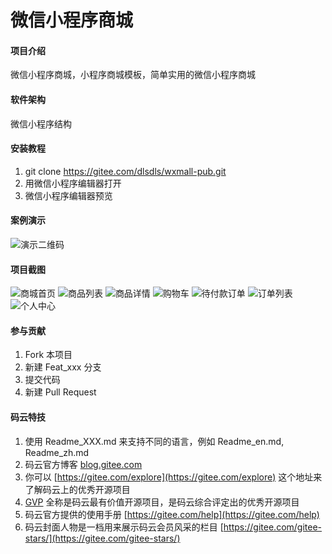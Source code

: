 # 微信小程序商城

#### 项目介绍
微信小程序商城，小程序商城模板，简单实用的微信小程序商城

#### 软件架构
微信小程序结构


#### 安装教程

1. git clone https://gitee.com/dlsdls/wxmall-pub.git
2. 用微信小程序编辑器打开
3. 微信小程序编辑器预览

#### 案例演示

![演示二维码](https://images.gitee.com/uploads/images/2018/0820/113035_77b2297a_478336.jpeg "小程序商城.jpg")

#### 项目截图

![商城首页](https://images.gitee.com/uploads/images/2018/0820/113703_98ead9fd_478336.png "1.png")
![商品列表](https://images.gitee.com/uploads/images/2018/0820/113718_3050090b_478336.png "2.png")
![商品详情](https://images.gitee.com/uploads/images/2018/0820/113729_3d5826fb_478336.png "3.png")
![购物车](https://images.gitee.com/uploads/images/2018/0820/113744_893ab4b8_478336.png "4.png")
![待付款订单](https://images.gitee.com/uploads/images/2018/0820/114604_1587824a_478336.png "6.png")
![订单列表](https://images.gitee.com/uploads/images/2018/0820/113820_4912344b_478336.png "7.png")
![个人中心](https://images.gitee.com/uploads/images/2018/0820/113830_1c2557e6_478336.png "8.png")

#### 参与贡献

1. Fork 本项目
2. 新建 Feat_xxx 分支
3. 提交代码
4. 新建 Pull Request


#### 码云特技

1. 使用 Readme\_XXX.md 来支持不同的语言，例如 Readme\_en.md, Readme\_zh.md
2. 码云官方博客 [blog.gitee.com](https://blog.gitee.com)
3. 你可以 [https://gitee.com/explore](https://gitee.com/explore) 这个地址来了解码云上的优秀开源项目
4. [GVP](https://gitee.com/gvp) 全称是码云最有价值开源项目，是码云综合评定出的优秀开源项目
5. 码云官方提供的使用手册 [https://gitee.com/help](https://gitee.com/help)
6. 码云封面人物是一档用来展示码云会员风采的栏目 [https://gitee.com/gitee-stars/](https://gitee.com/gitee-stars/)